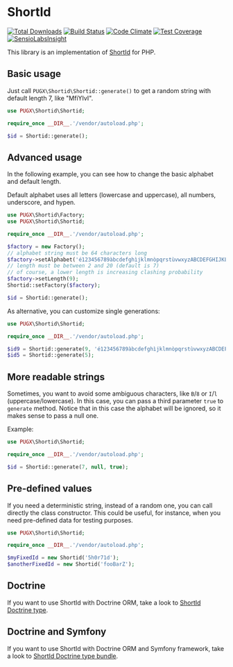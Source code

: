 ShortId
=======

[![Total Downloads](https://poser.pugx.org/pugx/shortid-php/downloads.png)](https://packagist.org/packages/pugx/shortid-php)
[![Build Status](https://travis-ci.org/PUGX/shortid-php.png?branch=master)](https://travis-ci.org/PUGX/shortid-php)
[![Code Climate](https://codeclimate.com/github/PUGX/shortid-php/badges/gpa.svg)](https://codeclimate.com/github/PUGX/shortid-php)
[![Test Coverage](https://codeclimate.com/github/PUGX/shortid-php/badges/coverage.svg)](https://codeclimate.com/github/PUGX/shortid-php/coverage)
[![SensioLabsInsight](https://insight.sensiolabs.com/projects/058a0905-b889-49a4-9752-766787fcaeae/mini.png)](https://insight.sensiolabs.com/projects/058a0905-b889-49a4-9752-766787fcaeae)

This library is an implementation of [ShortId](https://github.com/dylang/shortid) for PHP.

Basic usage
-----------

Just call ``PUGX\Shortid\Shortid::generate()`` to get a random string with default length 7, like "MfiYIvI".

``` php
use PUGX\Shortid\Shortid;

require_once __DIR__.'/vendor/autoload.php';

$id = Shortid::generate();

```

Advanced usage
--------------

In the following example, you can see how to change the basic alphabet and default length.

Default alphabet uses all letters (lowercase and uppercase), all numbers, underscore, and hypen.

``` php
use PUGX\Shortid\Factory;
use PUGX\Shortid\Shortid;

require_once __DIR__.'/vendor/autoload.php';

$factory = new Factory();
// alphabet string must be 64 characters long
$factory->setAlphabet('é123456789àbcdefghìjklmnòpqrstùvwxyzABCDEFGHIJKLMNOPQRSTUVWX.!@|');
// length must be between 2 and 20 (default is 7)
// of course, a lower length is increasing clashing probability
$factory->setLength(9);
Shortid::setFactory($factory);

$id = Shortid::generate();
```

As alternative, you can customize single generations:

``` php
use PUGX\Shortid\Shortid;

require_once __DIR__.'/vendor/autoload.php';

$id9 = Shortid::generate(9, 'é123456789àbcdefghìjklmnòpqrstùvwxyzABCDEFGHIJKLMNOPQRSTUVWX.!@|');
$id5 = Shortid::generate(5);

```

More readable strings
---------------------

Sometimes, you want to avoid some ambiguous characters, like `B`/`8` or `I`/`l` (uppercase/lowercase).
In this case, you can pass a third parameter `true` to `generate` method. Notice that in this case the alphabet will
be ignored, so it makes sense to pass a null one.

Example:

``` php
use PUGX\Shortid\Shortid;

require_once __DIR__.'/vendor/autoload.php';

$id = Shortid::generate(7, null, true);
``` 

Pre-defined values
------------------

If you need a deterministic string, instead of a random one, you can call directly the class constructor.
This could be useful, for instance, when you need pre-defined data for testing purposes.

``` php
use PUGX\Shortid\Shortid;

require_once __DIR__.'/vendor/autoload.php';

$myFixedId = new Shortid('5h0r71d');
$anotherFixedId = new Shortid('fooBarZ');

```

Doctrine
--------

If you want to use ShortId with Doctrine ORM, take a look to
[ShortId Doctrine type](https://github.com/PUGX/shortid-doctrine).


Doctrine and Symfony
--------------------

If you want to use ShortId with Doctrine ORM and Symfony framework, take a look to
[ShortId Doctrine type bundle](https://github.com/PUGX/shortid-doctrine-bundle).
